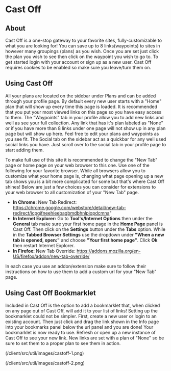 # Cast Off

## About

Cast Off is a one-stop gateway to your favorite sites, fully-customizable to what you are looking for! You can save up to 8 links(waypoints) to sites in however many groupings (plans) as you wish. Once you are set just click the plan you wish to see then click on the waypoint you wish to go to. To get started login with your account or sign up as a new user. Cast Off requires cookies to be enabled so make sure you leave/turn them on.

## Using Cast Off

All your plans are located on the sidebar under Plans and can be added through your profile page. By default every new user starts with a "Home" plan that will show up every time this page is loaded. It is recommended that you put your most viewed links on this page so you have easy access to them. The "Waypoints" tab in your profile allow you to add new links and well as see your full collection. Any link that has it's plan labeled as "None" or if you have more than 8 links under one page will not show up in any plan page but will show up here. Feel free to edit your plans and waypoints as you see fit. The Social tab on the sidebar act as a quickbar for any well used social links you have. Just scroll over to the social tab in your profile page to start adding them.

To make full use of this site it is recommended to change the "New Tab" page or home page on your web browser to this one. Use one of the following for your favorite browser. While all browsers allow you to customize what your home page is, changing what page opening up a new tab shows you is a bit more complicated for some but that's where Cast Off shines! Below are just a few choices you can consider for extensions to your web browser to all customization of your "New Tab" page.
						
* **In Chrome:** New Tab Redirect: https://chrome.google.com/webstore/detail/new-tab-redirect/icpgjfneehieebagbmdbhnlpiopdcmna"
* **In Internet Explorer:** Go to **Tool's/Internet Options** then under the **General** tab make sure your first home page in the **Home Page** panel is Cast Off. Then click on the **Settings** button under the **Tabs** option. While in the **Tabbed Browser Settings** use the dropdown under **"When a new tab is opened, open:"** and choose **"Your first home page"**. Click **Ok** then restart Internet Explorer.
* **In Firefox:** New Tab Override: https://addons.mozilla.org/en-US/firefox/addon/new-tab-override/

In each case you use an addon/extension make sure to follow their instructions on how to use them to add a custom url for your "New Tab" page.

## Using Cast Off Bookmarklet

Included in Cast Off is the option to add a bookmarklet that, when clicked on any page out of Cast Off, will add it to your list of links! Setting up the bookmarklet could not be simpler. First, create a new user or login to an existing account. Then just click and drag the link shown in the Info page into your bookmarks panel below the url panel and you are done! Your bookmarklet is now ready to use. Refresh or open up a new instance of Cast Off to see your new link. New links are set with a plan of "None" so be sure to set them to a proper plan to see them in action.

(/client/src/util/images/castoff-1.png)

(/client/src/util/images/castoff-2.png)
